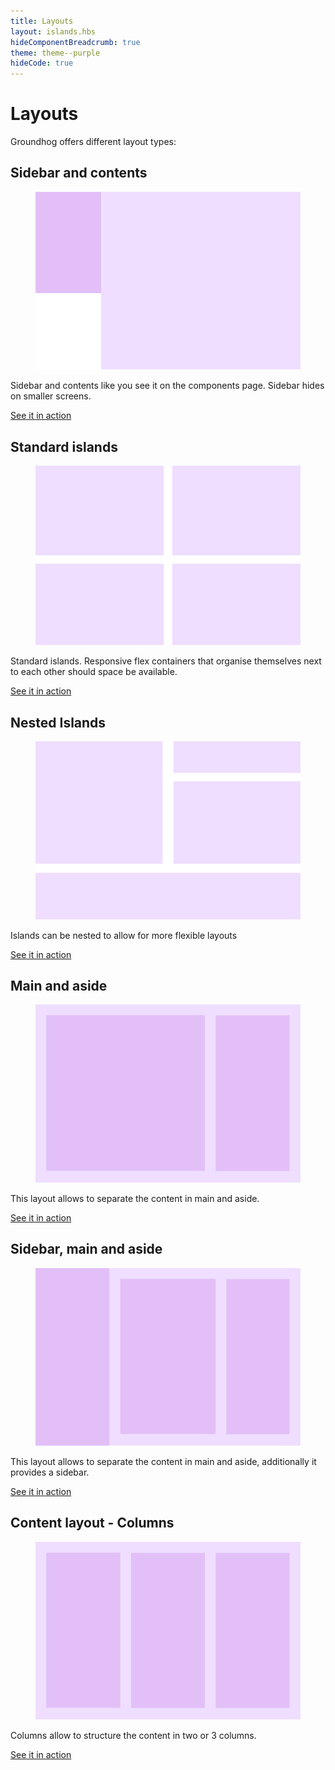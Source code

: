 ```yaml
---
title: Layouts
layout: islands.hbs
hideComponentBreadcrumb: true
theme: theme--purple
hideCode: true
---
```


<div class="layout is-flex has-islands">
  <div class="island">
    <h1>Layouts</h1>
    <p>
      Groundhog offers different layout types:
    </p>
  </div>
</div>


<div class="layout is-flex has-islands">
  <div class="island">
    <h2>Sidebar and contents</h2>
    <figure>
      <img src="/assets/images/layouts/sidebar-and-contents.svg" alt="Sidebar and Contents">
    </figure>
    <p>
      Sidebar and contents like you see it on the components page. Sidebar hides on smaller screens.
    </p>
    <p>
      <a href="/doc/layouts/sidebar-and-content/" class="btn btn--primary">See it in action</a>
    </p>
  </div>

  <div class="island">
    <h2>Standard islands</h2>
    <figure>
      <img src="/assets/images/layouts/standard-islands.svg" alt="Standard Islands">
    </figure>
    <p>
      Standard islands. Responsive flex containers that organise themselves next to each other should
      space be available.
    </p>
    <p>
      <a href="/doc/layouts/standard-islands/" class="btn btn--primary">See it in action</a>
    </p>
  </div>

  <div class="island">
    <h2>Nested Islands</h2>
    <figure>
      <img src="/assets/images/layouts/nested-islands.svg" alt="Nested Islands">
    </figure>
    <p>
      Islands can be nested to allow for more flexible layouts
    </p>
    <p>
      <a href="/doc/layouts/nested-islands" class="btn btn--primary">See it in action</a>
    </p>
  </div>
  <div class="island">
    <h2>Main and aside</h2>
    <figure>
      <img src="/assets/images/layouts/main-aside.svg" alt="Columns">
    </figure>
    <p>
      This layout allows to separate the content in main and aside.
    </p>
    <p>
      <a href="/doc/layouts/main-aside" class="btn btn--primary">See it in action</a>
    </p>
  </div>
  <div class="island">
    <h2>Sidebar, main and aside</h2>
    <figure>
      <img src="/assets/images/layouts/sidebar-main-aside.svg" alt="Columns">
    </figure>
    <p>
      This layout allows to separate the content in main and aside, additionally it provides a sidebar.
    </p>
    <p>
      <a href="/doc/layouts/sidebar-main-aside" class="btn btn--primary">See it in action</a>
    </p>
  </div>
  <div class="island">
    <h2>Content layout - Columns</h2>
    <figure>
      <img src="/assets/images/layouts/columns.svg" alt="Columns">
    </figure>
    <p>
      Columns allow to structure the content in two or 3 columns.
    </p>
    <p>
      <a href="/doc/layouts/columns" class="btn btn--primary">See it in action</a>
    </p>
  </div>

</div>
